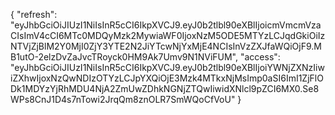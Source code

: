 {
  "refresh": "eyJhbGciOiJIUzI1NiIsInR5cCI6IkpXVCJ9.eyJ0b2tlbl90eXBlIjoicmVmcmVzaCIsImV4cCI6MTc0MDQyMzk2MywiaWF0IjoxNzM5ODE5MTYzLCJqdGkiOiIzNTVjZjBlM2Y0MjI0ZjY3YTE2N2JiYTcwNjYxMjE4NCIsInVzZXJfaWQiOjF9.MB1utO-2elzDvZaJvcTRoyck0HM9Ak7Umv9N1NViFUM",
  "access": "eyJhbGciOiJIUzI1NiIsInR5cCI6IkpXVCJ9.eyJ0b2tlbl90eXBlIjoiYWNjZXNzIiwiZXhwIjoxNzQwNDIzOTYzLCJpYXQiOjE3Mzk4MTkxNjMsImp0aSI6ImI1ZjFlODk1MDYzYjRhMDU4NjA2ZmUwZDhkNGNjZTQwIiwidXNlcl9pZCI6MX0.Se8WPs8CnJ1D4s7nTowi2JrqQm8znOLR7SmWQoCfVoU"
}